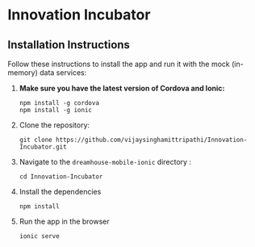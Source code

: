 # Innovation Incubator



## Installation Instructions

Follow these instructions to install the app and run it with the mock (in-memory) data services:

1. **Make sure you have the latest version of Cordova and Ionic:**
    ```
    npm install -g cordova
    npm install -g ionic
    ```

1. Clone the repository:
    ```
    git clone https://github.com/vijaysinghamittripathi/Innovation-Incubator.git
    ```

1. Navigate to the `dreamhouse-mobile-ionic` directory :
    ```
    cd Innovation-Incubator
    ```

1. Install the dependencies
    ```
    npm install
    ```
  
1. Run the app in the browser
    ```
    ionic serve
    ```




